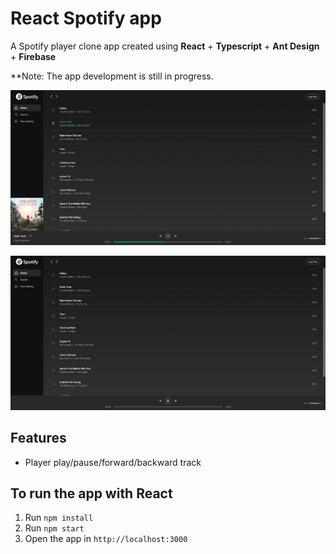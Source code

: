 # React Spotify app

A Spotify player clone app created using **React** + **Typescript**  + **Ant Design** + **Firebase**

**Note: The app development is still in progress.

![](src/images/react-spotify-1.PNG)

![](src/images/react-spotify-2.PNG)

## Features

- Player play/pause/forward/backward track

## To run the app with React

1. Run `npm install`
2. Run `npm start`
3. Open the app in `http://localhost:3000`

